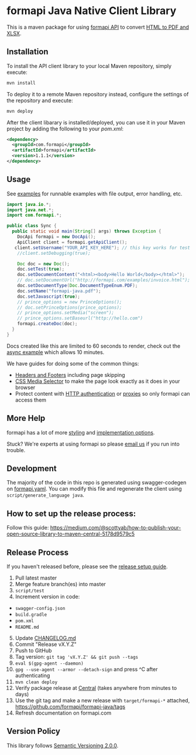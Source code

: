 # formapi Java Native Client Library

This is a maven package for using [formapi API](https://formapi.com/documentation) to convert [HTML to PDF and XLSX](https://formapi.com).


## Installation

To install the API client library to your local Maven repository, simply execute:

```bash
mvn install
```

To deploy it to a remote Maven repository instead, configure the settings of the repository and execute:

```bash
mvn deploy
```

After the client libarary is installed/deployed, you can use it in your Maven project by adding the following to your *pom.xml*:

```xml
<dependency>
  <groupId>com.formapi</groupId>
  <artifactId>formapi</artifactId>
  <version>1.1.1</version>
</dependency>
```


## Usage

See [examples](examples/) for runnable examples with file output, error handling, etc.

```java
import java.io.*;
import java.net.*;
import com.formapi.*;

public class Sync {
  public static void main(String[] args) throws Exception {
    DocApi formapi = new DocApi();
    ApiClient client = formapi.getApiClient();
   client.setUsername("YOUR_API_KEY_HERE"); // this key works for test documents
    //client.setDebugging(true);

    Doc doc = new Doc();
    doc.setTest(true);                                                   // test documents are free but watermarked
    doc.setDocumentContent("<html><body>Hello World</body></html>");     // supply content directly
    // doc.setDocumentUrl("http://formapi.com/examples/invoice.html"); // or use a url
    doc.setDocumentType(Doc.DocumentTypeEnum.PDF);                       // PDF or XLS or XLSX
    doc.setName("formapi-java.pdf");                                   // help you find a document later
    doc.setJavascript(true);                                             // enable JavaScript processing
    // prince_options = new PrinceOptions();
    // doc.setPrinceOptions(prince_options);
    // prince_options.setMedia("screen");                                // use screen styles instead of print styles
    // prince_options.setBaseurl("http://hello.com")                     // pretend URL when using document_content
    formapi.createDoc(doc);
  }
}
```

Docs created like this are limited to 60 seconds to render, check out the [async example](examples/Async.java) which allows 10 minutes.

We have guides for doing some of the common things:

* [Headers and Footers](https://formapi.com/documentation/style#pdf-headers-footers) including page skipping
* [CSS Media Selector](https://formapi.com/documentation/api#api_basic_pdf) to make the page look exactly as it does in your browser
* Protect content with [HTTP authentication](https://formapi.com/documentation/api#api_http_user) or [proxies](https://formapi.com/documentation/api#api_http_proxy) so only formapi can access them


## More Help

formapi has a lot of more [styling](https://formapi.com/documentation/style) and [implementation options](https://formapi.com/documentation/api).

Stuck? We're experts at using formapi so please [email us](mailto:support@formapi.com) if you run into trouble.


## Development

The majority of the code in this repo is generated using swagger-codegen on [formapi.yaml](formapi.yaml). You can modify this file and regenerate the client using `script/generate_language java`.

## How to set up the release process:

Follow this guide: https://medium.com/@scottyab/how-to-publish-your-open-source-library-to-maven-central-5178d9579c5

## Release Process

If you haven't released before, please see the [release setup guide](RELEASE_SETUP.java.md).

1. Pull latest master
2. Merge feature branch(es) into master
3. `script/test`
4. Increment version in code:
  - `swagger-config.json`
  - `build.gradle`
  - `pom.xml`
  - `README.md`
5. Update [CHANGELOG.md](CHANGELOG.md)
6. Commit "Release vX.Y.Z"
7. Push to GitHub
8. Tag version: `git tag 'vX.Y.Z' && git push --tags`
9. `eval $(gpg-agent --daemon)`
10. `gpg --use-agent --armor --detach-sign` and press ^C after authenticating
11. `mvn clean deploy`
12. Verify package release at [Central](http://search.maven.org/#search%7Cgav%7C1%7Cg%3A%22com.formapi%22%20AND%20a%3A%22formapi%22)  (takes anywhere from minutes to days)
13. Use the git tag and make a new release with `target/formapi-*` attached, https://github.com/formapi/formapi-java/tags
14. Refresh documentation on formapi.com

## Version Policy

This library follows [Semantic Versioning 2.0.0](http://semver.org).
